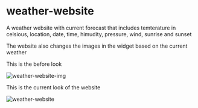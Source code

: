 # weather-website

A weather website with current forecast that includes temterature in celsious, location, date, time, himudity, pressure, wind, sunrise and sunset

The website also changes the images in the widget based on the current weather

This is the before look

![weather-website-img](https://user-images.githubusercontent.com/44105016/142835446-f6cdc7f4-4332-43a2-a8ff-333048ffb04e.png)

This is the current look of the website

![weather-website](https://user-images.githubusercontent.com/44105016/178471880-c20e8c68-5fa6-4f32-b309-f4b972bdbe02.png)
